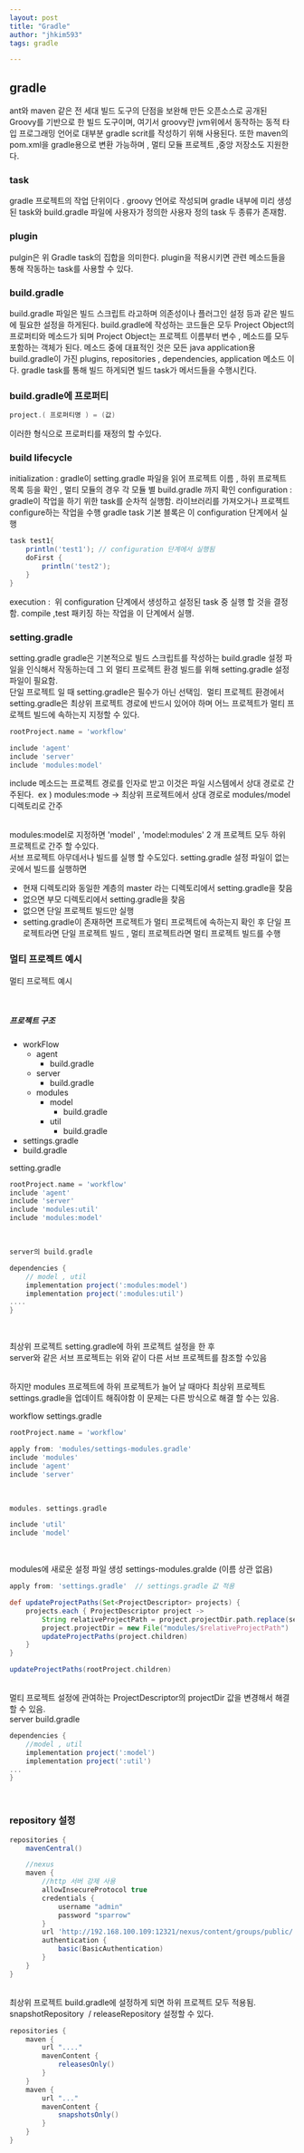 ```yaml
---
layout: post
title: "Gradle"
author: "jhkim593"
tags: gradle

---
```


## gradle
ant와 maven 같은 전 세대 빌드 도구의 단점을 보완해 만든 오픈소스로 공개된 Groovy를 기반으로 한 빌드 도구이며,
여기서 groovy란 jvm위에서 동작하는 동적 타입 프로그래밍 언어로 대부분 gradle scrit를 작성하기 위해 사용된다.
또한 maven의 pom.xml을 gradle용으로 변환 가능하며 , 멀티 모듈 프로젝트 ,중앙 저장소도 지원한다.

### task
gradle 프로젝트의 작업 단위이다 .
groovy 언어로 작성되며 gradle 내부에 미리 생성된 task와 build.gradle 파일에 사용자가 정의한 사용자 정의 task 두 종류가 존재함. 

### plugin
pulgin은 위 Gradle task의 집합을 의미한다. plugin을 적용시키면 관련 메소드들을 통해 작동하는 task를 사용할 수 있다.

### build.gradle
build.gradle 파일은 빌드 스크립트 라고하며 의존성이나 플러그인 설정 등과 같은 빌드에 필요한 설정을 하게된다.
build.gradle에 작성하는 코드들은 모두 Project Object의 프로퍼티와 메소드가 되며 Project Object는 프로젝트 이름부터 변수 , 메소드를 모두 포함하는 객체가 된다.
메소드 중에 대표적인 것은 모든 java application용 build.gradle이 가진 plugins, repositories , dependencies, application 메소드 이다.
gradle task를 통해 빌드 하게되면 빌드 task가 메서드들을 수행시킨다.


### build.gradle에 프로퍼티
~~~gradle
project.( 프로퍼티명 ) = (값)
~~~
이러한 형식으로 프로퍼티를 재정의 할 수있다.


### build lifecycle
initialization : gradle이 setting.gradle 파일을 읽어 프로젝트 이름 , 하위 프로젝트 목록 등을 확인 , 멀티 모듈의 경우 각 모듈 별 build.gradle 까지 확인
configuration : gradle이 작업을 하기 위한 task를 순차적 실행함. 라이브러리를 가져오거나 프로젝트 configure하는 작업을 수행 gradle task 기본 블록은 이 configuration 단계에서 실행

~~~groovy
task test1{
    println('test1'); // configuration 단계에서 실행됨
    doFirst {
        println('test2');
    }
}
~~~

execution :  위 configuration 단계에서 생성하고 설정된 task 중 실행 할 것을 결정함. compile ,test 패키징 하는 작업을 이 단계에서 실행.


### setting.gradle
setting.gradle
gradle은 기본적으로 빌드 스크립트를 작성하는 build.gradle 설정 파일을 인식해서 작동하는데 그 외 멀티 프로젝트 환경 빌드를 위해 setting.gradle 설정 파일이 필요함.
<br>
단일 프로젝트 일 때 setting.gradle은 필수가 아닌 선택임.  멀티 프로젝트 환경에서 setting.gradle은 최상위 프로젝트 경로에 반드시 있어야 하며 어느 프로젝트가 멀티 프로젝트 빌드에 속하는지 지정할 수 있다.

~~~groovy
rootProject.name = 'workflow'

include 'agent'
include 'server'
include 'modules:model'
~~~

include 메소드는 프로젝트 경로를 인자로 받고 이것은 파일 시스템에서 상대 경로로 간주된다.  ex ) modules:mode → 최상위 프로젝트에서 상대 경로로 modules/model 디렉토리로 간주

<br>
modules:model로 지정하면 'model' , 'model:modules' 2 개 프로젝트 모두 하위 프로젝트로 간주 할 수있다.


<br>
서브 프로젝트 아무데서나 빌드를 실행 할 수도있다.
setting.gradle 설정 파일이 없는 곳에서 빌드를 실행하면

- 현재 디렉토리와 동일한 계층의 master 라는 디렉토리에서 setting.gradle을 찾음
- 없으면 부모 디렉토리에서 setting.gradle을 찾음
- 없으면 단일 프로젝트 빌드만 실행
- setting.gradle이 존재하면 프로젝트가 멀티 프로젝트에 속하는지 확인 후 단일 프로젝트라면 단일 프로젝트 빌드 , 멀티 프로젝트라면 멀티 프로젝트 빌드를 수행


### 멀티 프로젝트 예시
멀티 프로젝트 예시

<br>

##### 프로젝트 구조

- workFlow
  - agent
    - build.gradle
  - server
    - build.gradle
  - modules
    - model
      - build.gradle
    - util
      - build.gradle
- settings.gradle
- build.gradle



setting.gradle 

~~~groovy
rootProject.name = 'workflow'
include 'agent'
include 'server'
include 'modules:util'
include 'modules:model'
~~~

<br>

~~~groovy
server의 build.gradle

dependencies {
	// model , util
	implementation project(':modules:model')
	implementation project(':modules:util')
....
}
~~~
<br>


최상위 프로젝트 setting.gradle에 하위 프로젝트 설정을 한 후
<br>
server와 같은 서브 프로젝트는 위와 같이 다른 서브 프로젝트를 참조할 수있음

<br>
하지만 modules 프로젝트에 하위 프로젝트가 늘어 날 때마다 최상위 프로젝트 settings.gradle을 업데이트 해줘야함
이 문제는 다른 방식으로 해결 할 수는 있음.



workflow settings.gradle

~~~groovy
rootProject.name = 'workflow'

apply from: 'modules/settings-modules.gradle'
include 'modules'
include 'agent'
include 'server'
~~~

<br>

~~~groovy
modules. settings.gradle 

include 'util'
include 'model'
~~~
<br>

modules에 새로운 설정 파일 생성 settings-modules.gralde (이름 상관 없음) 

~~~groovy
apply from: 'settings.gradle'  // settings.gradle 값 적용

def updateProjectPaths(Set<ProjectDescriptor> projects) {
    projects.each { ProjectDescriptor project ->                                                     //projectDir = workflow경로 / util  ,  workflow경로 / model
        String relativeProjectPath = project.projectDir.path.replace(settingsDir.path, "")  
        project.projectDir = new File("modules/$relativeProjectPath")                                //projectDir = workflow 경로 / modules / util   , workflow경로 / modules / model
        updateProjectPaths(project.children)
    }
}

updateProjectPaths(rootProject.children)
~~~
<br>
멀티 프로젝트 설정에 관여하는 ProjectDescriptor의 projectDir 값을 변경해서 해결할 수 있음.

<br>
server build.gradle

~~~groovy
dependencies {
    //model , util
    implementation project(':model')
    implementation project(':util')
...
}
~~~
<br>

### repository 설정

~~~groovy
repositories {
    mavenCentral()

    //nexus
    maven {
        //http 서버 강제 사용
        allowInsecureProtocol true
        credentials {
            username "admin"
            password "sparrow"
        }
        url 'http://192.168.100.109:12321/nexus/content/groups/public/'
        authentication {
            basic(BasicAuthentication)
        }
    }
}
~~~
<br>
최상위 프로젝트 build.gradle에 설정하게 되면 하위 프로젝트 모두 적용됨.

<br>
snapshotRepository  / releaseRepository 설정할 수 있다.

~~~groovy
repositories {
    maven {
        url "...."
        mavenContent {
            releasesOnly()
        }
    }
    maven {
        url "..."
        mavenContent {
            snapshotsOnly()
        }
    }
}

~~~
